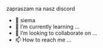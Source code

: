 zapraszam na nasz discord
- 👀 siema
- 🌱 I’m currently learning ...
- 💞️ I’m looking to collaborate on ...
- 📫 How to reach me ...

<!---
NormiakyT/NormiakyT is a ✨ special ✨ repository because its `README.md` (this file) appears on your GitHub profile.
You can click the Preview link to take a look at your changes.
--->
